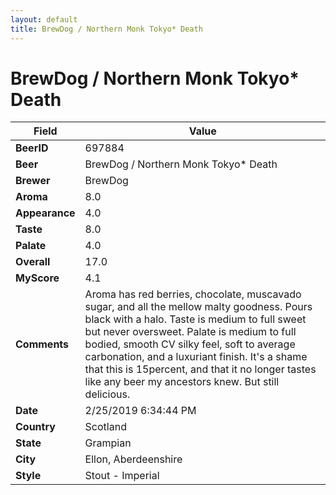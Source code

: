 ```yaml
---
layout: default
title: BrewDog / Northern Monk Tokyo* Death
---
```


# BrewDog / Northern Monk Tokyo* Death

| Field         | Value     |
|---------------|-----------|
| **BeerID** | 697884 |
| **Beer** | BrewDog / Northern Monk Tokyo* Death |
| **Brewer** | BrewDog |
| **Aroma** | 8.0 |
| **Appearance** | 4.0 |
| **Taste** | 8.0 |
| **Palate** | 4.0 |
| **Overall** | 17.0 |
| **MyScore** | 4.1 |
| **Comments** | Aroma has red berries, chocolate, muscavado sugar, and all the mellow malty goodness. Pours black with a halo. Taste is medium to full sweet but never oversweet. Palate is medium to full bodied, smooth CV silky feel, soft to average carbonation, and a luxuriant finish. It's a shame that this is 15percent, and that it no longer tastes like any beer my ancestors knew. But still delicious. |
| **Date** | 2/25/2019 6:34:44 PM |
| **Country** | Scotland |
| **State** | Grampian |
| **City** | Ellon, Aberdeenshire |
| **Style** | Stout - Imperial |
